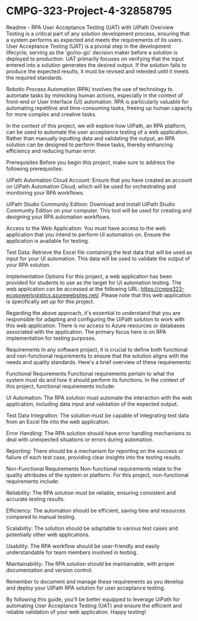 # CMPG-323-Project-4-32858795
Readme - RPA User Acceptance Testing (UAT) with UiPath
Overview
Testing is a critical part of any solution development process, ensuring that a system performs as expected and meets the requirements of its users. User Acceptance Testing (UAT) is a pivotal step in the development lifecycle, serving as the 'go/no-go' decision maker before a solution is deployed to production. UAT primarily focuses on verifying that the input entered into a solution generates the desired output. If the solution fails to produce the expected results, it must be revised and retested until it meets the required standards.

Robotic Process Automation (RPA) involves the use of technology to automate tasks by mimicking human actions, especially in the context of front-end or User Interface (UI) automation. RPA is particularly valuable for automating repetitive and time-consuming tasks, freeing up human capacity for more complex and creative tasks.

In the context of this project, we will explore how UiPath, an RPA platform, can be used to automate the user acceptance testing of a web application. Rather than manually inputting data and validating the output, an RPA solution can be designed to perform these tasks, thereby enhancing efficiency and reducing human error.

Prerequisites
Before you begin this project, make sure to address the following prerequisites:

UiPath Automation Cloud Account: Ensure that you have created an account on UiPath Automation Cloud, which will be used for orchestrating and monitoring your RPA workflows.

UiPath Studio Community Edition: Download and install UiPath Studio Community Edition on your computer. This tool will be used for creating and designing your RPA automation workflows.

Access to the Web Application: You must have access to the web application that you intend to perform UI automation on. Ensure the application is available for testing.

Test Data: Retrieve the Excel file containing the test data that will be used as input for your UI automation. This data will be used to validate the output of your RPA solution.

Implementation Options
For this project, a web application has been provided for students to use as the target for UI automation testing. The web application can be accessed at the following URL: https://cmpg323-ecopowerlogistics.azurewebsites.net/. Please note that this web application is specifically set up for this project.

Regarding the above approach, it's essential to understand that you are responsible for adapting and configuring the UiPath solution to work with this web application. There is no access to Azure resources or databases associated with the application. The primary focus here is on RPA implementation for testing purposes.

Requirements
In any software project, it is crucial to define both functional and non-functional requirements to ensure that the solution aligns with the needs and quality standards. Here's a brief overview of these requirements:

Functional Requirements
Functional requirements pertain to what the system must do and how it should perform its functions. In the context of this project, functional requirements include:

UI Automation: The RPA solution must automate the interaction with the web application, including data input and validation of the expected output.

Test Data Integration: The solution must be capable of integrating test data from an Excel file into the web application.

Error Handling: The RPA solution should have error handling mechanisms to deal with unexpected situations or errors during automation.

Reporting: There should be a mechanism for reporting on the success or failure of each test case, providing clear insights into the testing results.

Non-Functional Requirements
Non-functional requirements relate to the quality attributes of the system or platform. For this project, non-functional requirements include:

Reliability: The RPA solution must be reliable, ensuring consistent and accurate testing results.

Efficiency: The automation should be efficient, saving time and resources compared to manual testing.

Scalability: The solution should be adaptable to various test cases and potentially other web applications.

Usability: The RPA workflow should be user-friendly and easily understandable for team members involved in testing.

Maintainability: The RPA solution should be maintainable, with proper documentation and version control.

Remember to document and manage these requirements as you develop and deploy your UiPath RPA solution for user acceptance testing.

By following this guide, you'll be better equipped to leverage UiPath for automating User Acceptance Testing (UAT) and ensure the efficient and reliable validation of your web application. Happy testing!






